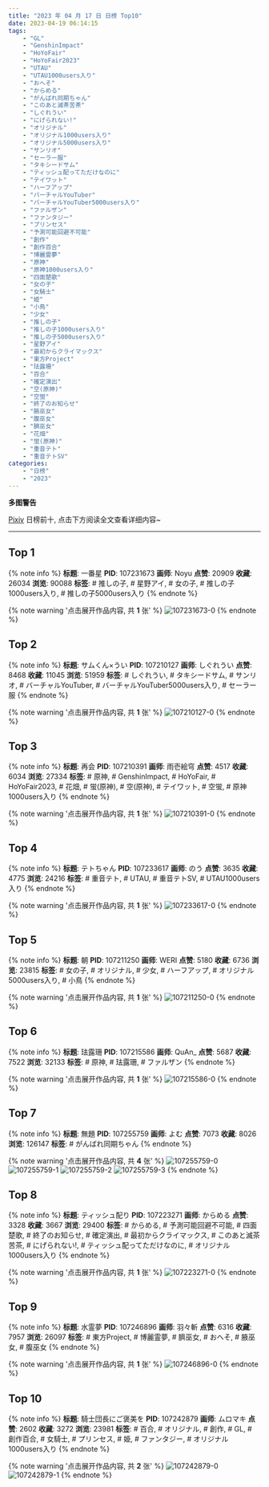 ```yaml
---
title: "2023 年 04 月 17 日 日榜 Top10"
date: 2023-04-19 06:14:15
tags:
    - "GL"
    - "GenshinImpact"
    - "HoYoFair"
    - "HoYoFair2023"
    - "UTAU"
    - "UTAU1000users入り"
    - "おへそ"
    - "からめる"
    - "がんばれ同期ちゃん"
    - "このあと滅茶苦茶"
    - "しぐれうい"
    - "にげられない!"
    - "オリジナル"
    - "オリジナル1000users入り"
    - "オリジナル5000users入り"
    - "サンリオ"
    - "セーラー服"
    - "タキシードサム"
    - "ティッシュ配ってただけなのに"
    - "テイワット"
    - "ハーフアップ"
    - "バーチャルYouTuber"
    - "バーチャルYouTuber5000users入り"
    - "ファルザン"
    - "ファンタジー"
    - "プリンセス"
    - "予測可能回避不可能"
    - "創作"
    - "創作百合"
    - "博麗霊夢"
    - "原神"
    - "原神1000users入り"
    - "四面楚歌"
    - "女の子"
    - "女騎士"
    - "姫"
    - "小鳥"
    - "少女"
    - "推しの子"
    - "推しの子1000users入り"
    - "推しの子5000users入り"
    - "星野アイ"
    - "最初からクライマックス"
    - "東方Project"
    - "珐露珊"
    - "百合"
    - "確定演出"
    - "空(原神)"
    - "空蛍"
    - "終了のお知らせ"
    - "腋巫女"
    - "腹巫女"
    - "臍巫女"
    - "花畑"
    - "蛍(原神)"
    - "重音テト"
    - "重音テトSV"
categories:
    - "日榜"
    - "2023"
---
```


<i class="fa fa-triangle-exclamation"></i>**多图警告**<i class="fa fa-triangle-exclamation"></i>

[Pixiv](https://www.pixiv.net/) 日榜前十, 点击下方阅读全文查看详细内容~

<!-- more -->

---

## Top 1

{% note info %}
**标题**: 一番星
**PID**: 107231673 **画师**: Noyu
**点赞**: 20909 **收藏**: 26034 **浏览**: 90088
**标签**: # 推しの子, # 星野アイ, # 女の子, # 推しの子1000users入り, # 推しの子5000users入り
{% endnote %}

{% note warning '点击展开作品内容, 共 **1** 张' %}
![107231673-0](https://i.pixiv.re/img-original/img/2023/04/16/17/26/18/107231673_p0.jpg)
{% endnote %}

## Top 2

{% note info %}
**标题**: サムくん×うい
**PID**: 107210127 **画师**: しぐれうい
**点赞**: 8468 **收藏**: 11045 **浏览**: 51959
**标签**: # しぐれうい, # タキシードサム, # サンリオ, # バーチャルYouTuber, # バーチャルYouTuber5000users入り, # セーラー服
{% endnote %}

{% note warning '点击展开作品内容, 共 **1** 张' %}
![107210127-0](https://i.pixiv.re/img-original/img/2023/04/16/00/00/01/107210127_p0.jpg)
{% endnote %}

## Top 3

{% note info %}
**标题**: 再会
**PID**: 107210391 **画师**: 雨壱絵穹
**点赞**: 4517 **收藏**: 6034 **浏览**: 27334
**标签**: # 原神, # GenshinImpact, # HoYoFair, # HoYoFair2023, # 花畑, # 蛍(原神), # 空(原神), # テイワット, # 空蛍, # 原神1000users入り
{% endnote %}

{% note warning '点击展开作品内容, 共 **1** 张' %}
![107210391-0](https://i.pixiv.re/img-original/img/2023/04/16/00/01/45/107210391_p0.jpg)
{% endnote %}

## Top 4

{% note info %}
**标题**: テトちゃん
**PID**: 107233617 **画师**: のう
**点赞**: 3635 **收藏**: 4775 **浏览**: 24216
**标签**: # 重音テト, # UTAU, # 重音テトSV, # UTAU1000users入り
{% endnote %}

{% note warning '点击展开作品内容, 共 **1** 张' %}
![107233617-0](https://i.pixiv.re/img-original/img/2023/04/16/18/22/29/107233617_p0.png)
{% endnote %}

## Top 5

{% note info %}
**标题**: 朝
**PID**: 107211250 **画师**: WERI
**点赞**: 5180 **收藏**: 6736 **浏览**: 23815
**标签**: # 女の子, # オリジナル, # 少女, # ハーフアップ, # オリジナル5000users入り, # 小鳥
{% endnote %}

{% note warning '点击展开作品内容, 共 **1** 张' %}
![107211250-0](https://i.pixiv.re/img-original/img/2023/04/16/00/19/45/107211250_p0.png)
{% endnote %}

## Top 6

{% note info %}
**标题**: 珐露珊
**PID**: 107215586 **画师**: QuAn_
**点赞**: 5687 **收藏**: 7522 **浏览**: 32133
**标签**: # 原神, # 珐露珊, # ファルザン
{% endnote %}

{% note warning '点击展开作品内容, 共 **1** 张' %}
![107215586-0](https://i.pixiv.re/img-original/img/2023/04/16/03/10/10/107215586_p0.jpg)
{% endnote %}

## Top 7

{% note info %}
**标题**: 無題
**PID**: 107255759 **画师**: よむ
**点赞**: 7073 **收藏**: 8026 **浏览**: 126147
**标签**: # がんばれ同期ちゃん
{% endnote %}

{% note warning '点击展开作品内容, 共 **4** 张' %}
![107255759-0](https://i.pixiv.re/img-original/img/2023/04/17/08/17/12/107255759_p0.png)
![107255759-1](https://i.pixiv.re/img-original/img/2023/04/17/08/17/12/107255759_p1.png)
![107255759-2](https://i.pixiv.re/img-original/img/2023/04/17/08/17/12/107255759_p2.png)
![107255759-3](https://i.pixiv.re/img-original/img/2023/04/17/08/17/12/107255759_p3.png)
{% endnote %}

## Top 8

{% note info %}
**标题**: ティッシュ配り
**PID**: 107223271 **画师**: からめる
**点赞**: 3328 **收藏**: 3667 **浏览**: 29400
**标签**: # からめる, # 予測可能回避不可能, # 四面楚歌, # 終了のお知らせ, # 確定演出, # 最初からクライマックス, # このあと滅茶苦茶, # にげられない!, # ティッシュ配ってただけなのに, # オリジナル1000users入り
{% endnote %}

{% note warning '点击展开作品内容, 共 **1** 张' %}
![107223271-0](https://i.pixiv.re/img-original/img/2023/04/16/11/51/33/107223271_p0.png)
{% endnote %}

## Top 9

{% note info %}
**标题**: 水霊夢
**PID**: 107246896 **画师**: 羽々斬
**点赞**: 6316 **收藏**: 7957 **浏览**: 26097
**标签**: # 東方Project, # 博麗霊夢, # 臍巫女, # おへそ, # 腋巫女, # 腹巫女
{% endnote %}

{% note warning '点击展开作品内容, 共 **1** 张' %}
![107246896-0](https://i.pixiv.re/img-original/img/2023/04/17/00/00/16/107246896_p0.png)
{% endnote %}

## Top 10

{% note info %}
**标题**: 騎士団長にご褒美を
**PID**: 107242879 **画师**: ムロマキ
**点赞**: 2602 **收藏**: 3272 **浏览**: 23981
**标签**: # 百合, # オリジナル, # 創作, # GL, # 創作百合, # 女騎士, # プリンセス, # 姫, # ファンタジー, # オリジナル1000users入り
{% endnote %}

{% note warning '点击展开作品内容, 共 **2** 张' %}
![107242879-0](https://i.pixiv.re/img-original/img/2023/04/16/22/27/30/107242879_p0.jpg)
![107242879-1](https://i.pixiv.re/img-original/img/2023/04/16/22/27/30/107242879_p1.jpg)
{% endnote %}
